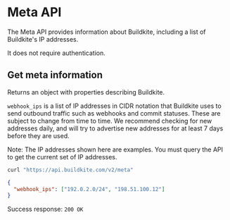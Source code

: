 # Meta API

The Meta API provides information about Buildkite, including a list of Buildkite's IP addresses.

It does not require authentication.

## Get meta information

Returns an object with properties describing Buildkite.

`webhook_ips` is a list of IP addresses in CIDR notation that Buildkite uses to send outbound traffic such as webhooks and commit statuses. These are subject to change from time to time. We recommend checking for new addresses daily, and will try to advertise new addresses for at least 7 days before they are used.

Note: The IP addresses shown here are examples. You must query the API to get the current set of IP addresses.

```bash
curl "https://api.buildkite.com/v2/meta"
```

```json
{
  "webhook_ips": ["192.0.2.0/24", "198.51.100.12"]
}
```

Success response: `200 OK`
